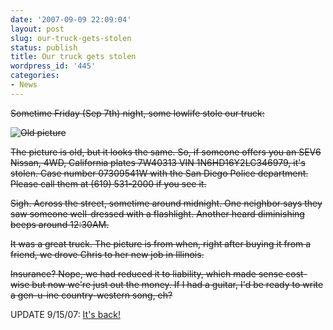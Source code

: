 ```yaml
---
date: '2007-09-09 22:09:04'
layout: post
slug: our-truck-gets-stolen
status: publish
title: Our truck gets stolen
wordpress_id: '445'
categories:
- News
---
```


<strike>Sometime Friday (Sep 7th) night, some lowlife stole our truck:</strike>


<strike>![Old picture](http://www.phfactor.net/wp-pics/pickup-wpa.jpg)</strike>


<strike> The picture is old, but it looks the same. So, if someone offers you an SEV6 Nissan, 4WD, California plates 7W40313 VIN 1N6HD16Y2LC346979, it's stolen. Case number 07309541W with the San Diego Police department. Please call them at (619) 531-2000 if you see it.</strike>

<strike>Sigh. Across the street, sometime around midnight. One neighbor says they saw someone well-dressed with a flashlight. Another heard diminishing beeps around 12:30AM.</strike>

<strike>It was a great truck. The picture is from when, right after buying it from a friend, we drove Chris to her new job in Illinois.</strike>

<strike>Insurance? Nope, we had reduced it to liability, which made sense cost-wise but now we're just out the money. If I had a guitar, I'd be ready to write a gen-u-ine country-western song, eh?</strike>

UPDATE 9/15/07: [It's back!](http://www.phfactor.net/wp/2007/09/15/the-cattruck-came-back/)
